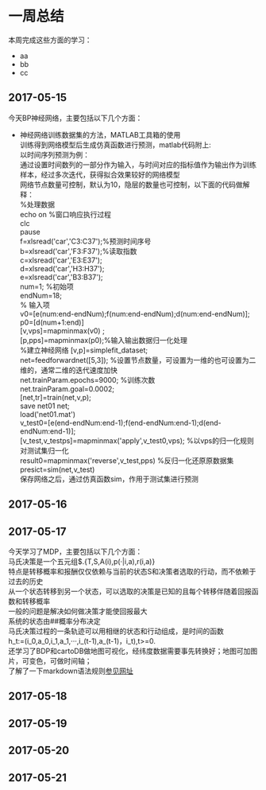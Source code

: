 # 一周总结
本周完成这些方面的学习：
* aa
* bb
* cc
## 2017-05-15
今天BP神经网络，主要包括以下几个方面：<br/>
* 神经网络训练数据集的方法，MATLAB工具箱的使用<br/>
训练得到网络模型后生成仿真函数进行预测，matlab代码附上:<br/>
以时间序列预测为例：<br/>
通过设置时间数列的一部分作为输入，与时间对应的指标值作为输出作为训练样本，经过多次迭代，获得拟合效果较好的网络模型<br/>
网络节点数量可控制，默认为10，隐层的数量也可控制，以下面的代码做解释：<br/>
%处理数据<br/>
echo on  %窗口响应执行过程<br/>
clc<br/>
pause<br/>
f=xlsread('car','C3:C37');%预测时间序号<br/>
b=xlsread('car','F3:F37');%读取指数<br/>
c=xlsread('car','E3:E37');<br/>
d=xlsread('car','H3:H37');<br/>
e=xlsread('car','B3:B37');<br/>
num=1;   %初始项<br/>
endNum=18;<br/>
% 输入项<br/>
v0=[e(num:end-endNum);f(num:end-endNum);d(num:end-endNum)];<br/>
p0=[d(num+1:end)]<br/>
[v,vps]=mapminmax(v0) ;<br/>
[p,pps]=mapminmax(p0);%输入输出数据归一化处理<br/>
%建立神经网络
[v,p]=simplefit_dataset;<br/>
net=feedforwardnet([5,3]); %设置节点数量，可设置为一维的也可设置为二维的，通常二维的迭代速度加快<br/>
net.trainParam.epochs=9000; %训练次数<br/>
net.trainParam.goal=0.0002;<br/>
[net,tr]=train(net,v,p);<br/>
save net01 net;<br/>
load('net01.mat')<br/>
v_test0=[e(end-endNum:end-1);f(end-endNum:end-1);d(end-endNum:end-1)];<br/>
[v_test,v_testps]=mapminmax('apply',v_test0,vps);  %以vps的归一化规则对测试集归一化<br/>
result0=mapminmax('reverse',v_test,pps)    %反归一化还原原数据集<br/>
presict=sim(net,v_test)<br/>
保存网络之后，通过仿真函数sim，作用于测试集进行预测<br/>
## 2017-05-16
## 2017-05-17
今天学习了MDP，主要包括以下几个方面：<br/>
马氏决策是一个五元组$.{T,S,A(i),p(·|i,a),r(i,a)}<br/>
特点是转移概率和报酬仅仅依赖与当前的状态S和决策者选取的行动，而不依赖于过去的历史<br/>
从一个状态转移到另一个状态，可以选取的决策是已知的且每个转移伴随着回报函数和转移概率<br/>
一般的问题是解决如何做决策才能使回报最大<br/>
系统的状态由##概率分布决定<br/>
马氏决策过程的一条轨迹可以用相继的状态和行动组成，是时间的函数<br/>
h_t:=(i_0,a_0,i_1,a_1,···,i_(t-1),a_(t-1)，i_t),t>=0.<br/>
还学习了BDP和cartoDB做地图可视化，经纬度数据需要事先转换好；地图可加图片，可变色，可做时间轴；<br/>
了解了一下markdown语法规则[参见网址](http://blog.csdn.net/zdk930519/article/details/54137476)<br/>
## 2017-05-18
## 2017-05-19
## 2017-05-20
## 2017-05-21
